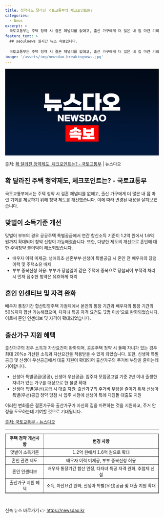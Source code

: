 ```yaml
---
title: 청약제도 달라진 국토교통부의 체크포인트는?
categories:
  - News
excerpt: >
  국토교통부는 주택 청약 시 결혼 페널티를 없애고, 출산 가구에게 더 많은 내 집 마련 기회를 가질 수 있도록…
feature_text: >
  ## seoulnews 실시간 뉴스 속보입니다.

  국토교통부는 주택 청약 시 결혼 페널티를 없애고, 출산 가구에게 더 많은 내 집 마련 기회를 가질 수 있도록…
image: '/assets/img/newsdao_breakingnews.jpg'
---
```


![뉴스다오 속보](/assets/img/newsdao_breakingnews.jpg)

<p>출처: <a href="https://newsdao.kr/3519" rel="dofollow">확 달라진 청약제도, 체크포인트는? - 국토교통부</a> | 뉴스다오</p>

<h2 data-ke-size="size26">확 달라진 주택 청약제도, 체크포인트는? - 국토교통부</h2>

<p data-ke-size="size16">국토교통부에서는 주택 청약 시 결혼 페널티를 없애고, 출산 가구에게 더 많은 내 집 마련 기회를 제공하기 위해 청약 제도를 개선했습니다. 이에 따라 변경된 내용을 살펴보겠습니다.</p>

<h2 data-ke-size="size24">맞벌이 소득기준 개선</h2>
<p data-ke-size="size16">맞벌이 부부의 경우 공공주택 특별공급에서 연간 합산소득 기준이 1.2억 원에서 1.6억 원까지 확대되어 청약 신청이 가능해졌습니다. 또한, 다양한 제도의 개선으로 혼인에 대한 주택청약 불이익이 해소되었습니다.</p>
<ul>
    <li>배우자 이력 미제공: 생애최초·신혼부부·신생아 특별공급 시 혼인 전 배우자의 당첨 이력 및 주택소유 배제</li>
    <li>부부 중복신청 허용: 부부가 당첨일이 같은 주택에 중복으로 당첨되어 부적격 처리 시 먼저 접수한 청약은 유효하게 처리</li>
</ul>

<h2 data-ke-size="size24">혼인 인센티브 및 자격 완화</h2>
<p data-ke-size="size16">배우자 통장기간 합산민영주택 가점제에서 본인의 통장 기간과 배우자의 통장 기간의 50%까지 합산 가능해졌으며, 다자녀 특공 자격 요건도 '2명 이상'으로 완화되었습니다. 이로써 혼인 인센티브 및 자격이 확대되었습니다.</p>

<h2 data-ke-size="size24">출산가구 지원 혜택</h2>
<p data-ke-size="size16">출산가구의 경우 소득과 자산요건이 완화되어, 공공주택 청약 시 둘째 자녀가 있는 경우 최대 20%p 가산된 소득과 자산요건을 적용받을 수 있게 되었습니다. 또한, 신생아 특별공급 및 신생아 우선공급에서 대출 지원이 확대되어 출산가구의 주거비 부담을 줄이는데 기여합니다.</p>
<ul>
    <li>신생아 특별공급(공공), 신생아 우선공급: 입주자 모집공고일 기준 2년 이내 출생한 자녀가 있는 가구를 대상으로 한 물량 확대</li>
    <li>신생아 특별(우선)공급 시 대출 지원: 출산가구의 주거비 부담을 줄이기 위해 신생아 특별(우선)공급 청약 당첨 시 입주 시점에 신생아 특례 디딤돌 대출도 지원</li>
</ul>

<p data-ke-size="size16">이러한 변화들은 결혼가구와 출산가구가 자신의 집을 마련하는 것을 지원하고, 주거 안정을 도모하는데 기여할 것으로 기대됩니다.</p>

<p data-ke-size="size16"><a href="https://newsdao.kr/3519">출처: 국토교통부 - 뉴스다오</a></p>
<hr>

<table style="width: 100%;" border="1">
<tbody>
<tr>
<td style="text-align: center; height: 17px;"><b>주택 청약 개선사항</b></td>
<td style="text-align: center; height: 17px;"><b>변경 사항</b></td>
</tr>
<tr>
<td style="text-align: center; height: 17px;">맞벌이 소득기준</td>
<td style="text-align: center; height: 17px;">1.2억 원에서 1.6억 원으로 확대</td>
</tr>
<tr>
<td style="text-align: center; height: 17px;">혼인 관련 제도</td>
<td style="text-align: center; height: 17px;">배우자 이력 미제공, 부부 중복신청 허용</td>
</tr>
<tr>
<td style="text-align: center; height: 17px;">혼인 인센티브</td>
<td style="text-align: center; height: 17px;">배우자 통장기간 합산 인정, 다자녀 특공 자격 완화, 추첨제 신설</td>
</tr>
<tr>
<td style="text-align: center; height: 17px;">출산가구 지원 혜택</td>
<td style="text-align: center; height: 17px;">소득, 자산요건 완화, 신생아 특별(우선)공급 및 대출 지원 확대</td>
</tr>
</tbody>
</table>
<p data-ke-size="size16">&nbsp;</p> 

신속 뉴스 바로가기 👉 <a href="https://newsdao.kr" rel="dofollow">https://newsdao.kr</a>


